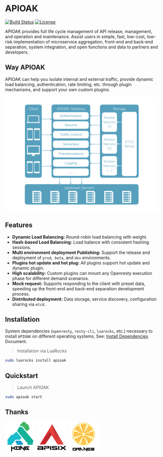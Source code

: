 # APIOAK

[![Build Status](https://travis-ci.org/apioak/apioak.svg?branch=master)](https://travis-ci.org/apioak/apioak)
[![License](https://img.shields.io/badge/License-Apache%202.0-blue.svg)](https://github.com/apioak/apioak/blob/master/LICENSE)

APIOAK provides full life cycle management of API release, management, and operation and maintenance. Assist users in simple, fast, low-cost, low-risk implementation of microservice aggregation, front-end and back-end separation, system integration, and open functions and data to partners and developers.


## Way APIOAK

APIOAK can help you isolate internal and external traffic, provide dynamic load balancing, authentication, rate limiting, etc. through plugin mechanisms, and support your own custom plugins.

![APIOAK](doc/images/APIOAK-process.jpeg)


## Features

- **Dynamic Load Balancing:** Round-robin load balancing with weight.
- **Hash-based Load Balancing:** Load balance with consistent hashing sessions.
- **Multi environment deployment Publishing:** Support the release and deployment of `prod`,` beta`, and `dev` environments.
- **Plugins hot update and hot plug:** All plugins support hot update and dynamic plugin.
- **High scalability:** Custom plugins can mount any Openresty execution phase for different demand scenarios.
- **Mock request:** Supports responding to the client with preset data, speeding up the front-end and back-end separation development process.
- **Distributed deployment:** Data storage, service discovery, configuration sharing via `etcd`.


## Installation

System dependencies (`openresty`, `resty-cli`, `luarocks`, etc.) necessary to install `APIOAK` on different operating systems, See: [Install Dependencies](doc/install-dependencies.md) Document.

> Installation via LuaRocks

```bash
sudo luarocks install apioak
```


## Quickstart

> Launch APIOAK

```bash
sudo apioak start
```


## Thanks
![Kong](doc/images/KONG-logo.jpg)
![APISIX](doc/images/APISIX-logo.jpg)
![Orange](doc/images/ORANGE-logo.jpg)
